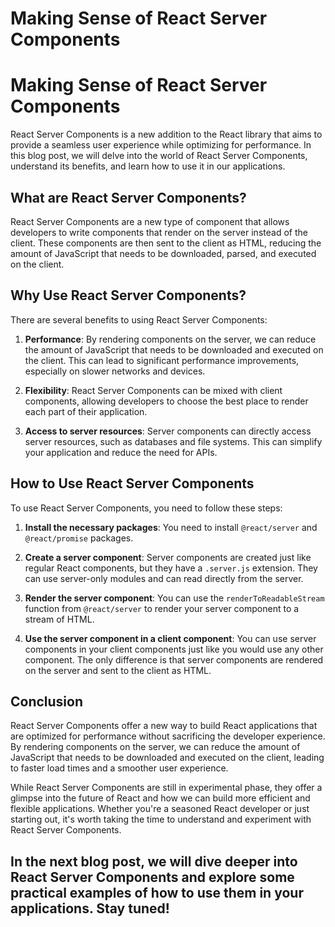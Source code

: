 # Making Sense of React Server Components
# Making Sense of React Server Components

React Server Components is a new addition to the React library that aims to provide a seamless user experience while optimizing for performance. In this blog post, we will delve into the world of React Server Components, understand its benefits, and learn how to use it in our applications.

## What are React Server Components?

React Server Components are a new type of component that allows developers to write components that render on the server instead of the client. These components are then sent to the client as HTML, reducing the amount of JavaScript that needs to be downloaded, parsed, and executed on the client.

## Why Use React Server Components?

There are several benefits to using React Server Components:

1. **Performance**: By rendering components on the server, we can reduce the amount of JavaScript that needs to be downloaded and executed on the client. This can lead to significant performance improvements, especially on slower networks and devices.

2. **Flexibility**: React Server Components can be mixed with client components, allowing developers to choose the best place to render each part of their application.

3. **Access to server resources**: Server components can directly access server resources, such as databases and file systems. This can simplify your application and reduce the need for APIs.

## How to Use React Server Components

To use React Server Components, you need to follow these steps:

1. **Install the necessary packages**: You need to install `@react/server` and `@react/promise` packages.

2. **Create a server component**: Server components are created just like regular React components, but they have a `.server.js` extension. They can use server-only modules and can read directly from the server.

3. **Render the server component**: You can use the `renderToReadableStream` function from `@react/server` to render your server component to a stream of HTML.

4. **Use the server component in a client component**: You can use server components in your client components just like you would use any other component. The only difference is that server components are rendered on the server and sent to the client as HTML.

## Conclusion

React Server Components offer a new way to build React applications that are optimized for performance without sacrificing the developer experience. By rendering components on the server, we can reduce the amount of JavaScript that needs to be downloaded and executed on the client, leading to faster load times and a smoother user experience.

While React Server Components are still in experimental phase, they offer a glimpse into the future of React and how we can build more efficient and flexible applications. Whether you're a seasoned React developer or just starting out, it's worth taking the time to understand and experiment with React Server Components.

In the next blog post, we will dive deeper into React Server Components and explore some practical examples of how to use them in your applications. Stay tuned!
---
